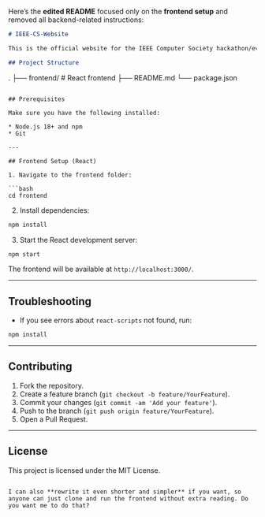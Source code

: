 Here’s the **edited README** focused only on the **frontend setup** and removed all backend-related instructions:

```markdown
# IEEE-CS-Website

This is the official website for the IEEE Computer Society hackathon/event. It includes a **React frontend**.

## Project Structure

```

.
├── frontend/            # React frontend
├── README.md
└── package.json

````

## Prerequisites

Make sure you have the following installed:

* Node.js 18+ and npm
* Git

---

## Frontend Setup (React)

1. Navigate to the frontend folder:

```bash
cd frontend
````

2. Install dependencies:

```bash
npm install
```

3. Start the React development server:

```bash
npm start
```

The frontend will be available at `http://localhost:3000/`.

---

## Troubleshooting

* If you see errors about `react-scripts` not found, run:

```bash
npm install
```

---

## Contributing

1. Fork the repository.
2. Create a feature branch (`git checkout -b feature/YourFeature`).
3. Commit your changes (`git commit -am 'Add your feature'`).
4. Push to the branch (`git push origin feature/YourFeature`).
5. Open a Pull Request.

---

## License

This project is licensed under the MIT License.

```

I can also **rewrite it even shorter and simpler** if you want, so anyone can just clone and run the frontend without extra reading. Do you want me to do that?
```
